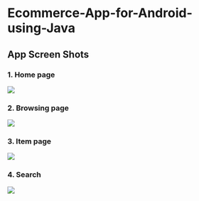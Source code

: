 # Ecommerce-App-for-Android-using-Java

## App Screen Shots 

### 1. Home page
![](images/home_page.PNG) 
### 2. Browsing page
![](images/browsing_page.PNG) 
### 3. Item page
![](images/item_page.PNG) 
### 4. Search
![](images/search.PNG) 
